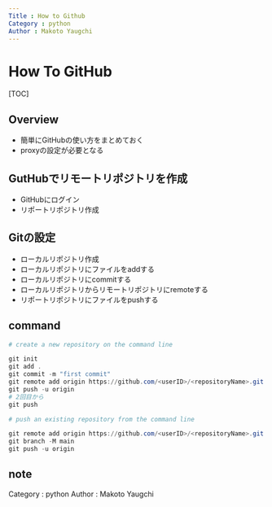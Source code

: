 ```yaml
---
Title : How to Github
Category : python
Author : Makoto Yaugchi
---
```


# How To GitHub

[TOC]

## Overview

- 簡単にGitHubの使い方をまとめておく
- proxyの設定が必要となる

## GutHubでリモートリポジトリを作成

- GitHubにログイン
- リポートリポジトリ作成

## Gitの設定

- ローカルリポジトリ作成
- ローカルリポジトリにファイルをaddする
- ローカルリポジトリにcommitする
- ローカルリポジトリからリモートリポジトリにremoteする
- リポートリポジトリにファイルをpushする

## command

```PowerShell
# create a new repository on the command line

git init
git add .
git commit -m "first commit"
git remote add origin https://github.com/<userID>/<repositoryName>.git
git push -u origin
# 2回目から
git push
```

```PowerShell
# push an existing repository from the command line

git remote add origin https://github.com/<userID>/<repositoryName>.git
git branch -M main
git push -u origin
```

## note

Category : python
Author : Makoto Yaugchi
